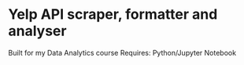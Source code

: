 # Yelp API scraper, formatter and analyser
Built for my Data Analytics course
Requires: Python/Jupyter Notebook
